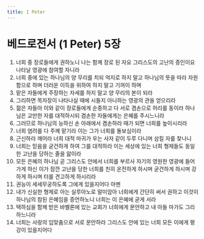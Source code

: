 ```yaml
---
title: 1 Peter
---
```


# 베드로전서 (1 Peter) 5장
1. 너희 중 장로들에게 권하노니 나는 함께 장로 된 자요 그리스도의 고난의 증인이요 나타날 영광에 참여할 자니라
1. 너희 중에 있는 하나님의 양 무리를 치되 억지로 하지 말고 하나님의 뜻을 따라 자원함으로 하며 더러운 이득을 위하여 하지 말고 기꺼이 하며
1. 맡은 자들에게 주장하는 자세를 하지 말고 양 무리의 본이 되라
1. 그리하면 목자장이 나타나실 때에 시들지 아니하는 영광의 관을 얻으리라
1. 젊은 자들아 이와 같이 장로들에게 순종하고 다 서로 겸손으로 허리를 동이라 하나님은 교만한 자를 대적하시되 겸손한 자들에게는 은혜를 주시느니라
1. 그러므로 하나님의 능하신 손 아래에서 겸손하라 때가 되면 너희를 높이시리라
1. 너희 염려를 다 주께 맡기라 이는 그가 너희를 돌보심이라
1. 근신하라 깨어라 너희 대적 마귀가 우는 사자 같이 두루 다니며 삼킬 자를 찾나니
1. 너희는 믿음을 굳건하게 하여 그를 대적하라 이는 세상에 있는 너희 형제들도 동일한 고난을 당하는 줄을 앎이라
1. 모든 은혜의 하나님 곧 그리스도 안에서 너희를 부르사 자기의 영원한 영광에 들어가게 하신 이가 잠깐 고난을 당한 너희를 친히 온전하게 하시며 굳건하게 하시며 강하게 하시며 터를 견고하게 하시리라
1. 권능이 세세무궁하도록 그에게 있을지어다 아멘
1. 내가 신실한 형제로 아는 실루아노로 말미암아 너희에게 간단히 써서 권하고 이것이 하나님의 참된 은혜임을 증언하노니 너희는 이 은혜에 굳게 서라
1. 택하심을 함께 받은 바벨론에 있는 교회가 너희에게 문안하고 내 아들 마가도 그리하느니라
1. 너희는 사랑의 입맞춤으로 서로 문안하라 그리스도 안에 있는 너희 모든 이에게 평강이 있을지어다